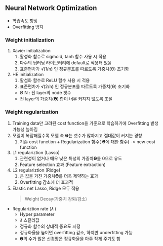 ## Neural Network Optimization
- 학습속도 향상
- Overfitting 방지

### Weight initialization
1. Xavier initialization
   1.  활성화 함수로 sigmoid, tanh 함수 사용 시 적용
   2.  다수의 딥러닝 라이브러리에 default로 적용돼 있음
   3.  표준편차가 √(1/n)  인 정규분포를 따르도록 가중치(ϴ) 초기화
2.  HE initialization
    1. 활섬화 함수로 ReLU 함수 사용 시 적용
    2. 표준편차가 √(2/n)   인 정규분포를 따르도록 가중치(ϴ) 초기화
     -  Ø N : 전 layer의 node 갯수  
    -  전 layer의 가중치(𝚹) 합이 너무 커지지 않도록 조절

### Weight regularization
1. Training data만 고려된 cost function을 기준으로 학습하기에
Overfitting 발생 가능성 높아짐
2. 모델이 복잡해질수록 모델 속 𝚹는 갯수가 많아지고 절대값이 커지는 경향
   1. 기존 cost function + Regularization 함수( 𝚹에 대한 함수) -> new cost function
3. L1 regulariztion (Lasso)
   1. 관련성이 없거나 매우 낮은 특성의 가중치𝚹를 0으로 유도
   2. Feature selection 효과 (Feature extraction)
4. L2 regulariztion (Ridge)
   1. 큰 값을 가진 가중치𝚹를 더욱 제약하는 효과
   2. Overfitting 감소에 더 효과적
5. Elastic net
Lasso, Ridge 모두 적용
   > Weight Decay(가중치 감퇴/감소)

- Regulariztion rate (𝜆 )
  - Hyper parameter
  - 𝜆 스칼라값
  - 정규화 함수의 상대적 중요도 지정
  - 정규화율을 높이면 overfitting 감소, 하지만 underfitting 가능
  - 𝚹의 수가 많은 신경망은 정규화율을 아주 작게 주기도 함